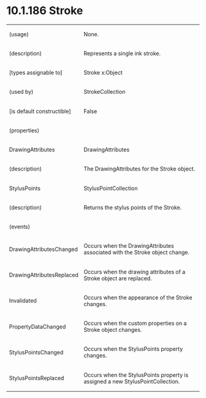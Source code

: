 <html dir="LTR" xmlns:mshelp="http://msdn.microsoft.com/mshelp" xmlns:ddue="http://ddue.schemas.microsoft.com/authoring/2003/5" xmlns:xlink="http://www.w3.org/1999/xlink" xmlns:tool="http://www.microsoft.com/tooltip"><body><input type="hidden" id="userDataCache" class="userDataStyle"><input type="hidden" id="hiddenScrollOffset"><img id="dropDownImage" style="display:none; height:0; width:0;" src="../local/drpdown.gif"><img id="dropDownHoverImage" style="display:none; height:0; width:0;" src="../local/drpdown_orange.gif"><img id="collapseImage" style="display:none; height:0; width:0;" src="../local/collapse.gif"><img id="expandImage" style="display:none; height:0; width:0;" src="../local/exp.gif"><img id="collapseAllImage" style="display:none; height:0; width:0;" src="../local/collall.gif"><img id="expandAllImage" style="display:none; height:0; width:0;" src="../local/expall.gif"><img id="copyImage" style="display:none; height:0; width:0;" src="../local/copycode.gif"><img id="copyHoverImage" style="display:none; height:0; width:0;" src="../local/copycodeHighlight.gif"><div id="header"><h1 class="heading">10.1.186 Stroke</h1></div><div id="mainSection"><div id="mainBody"><div id="allHistory" class="saveHistory" onsave="saveAll()" onload="loadAll()"></div>
			<div id="sectionSection0" class="section" name="collapseableSection"><content xmlns="http://ddue.schemas.microsoft.com/authoring/2003/5" xmlns:wsd="http://wsdev.schemas.microsoft.com/authoring/2008/2" xmlns:msxsl="urn:schemas-microsoft-com:xslt" xmlns:script="urn:script" xmlns:build="urn:build">
				</content></div><div id="sectionSection1" class="section" name="collapseableSection"><content xmlns="http://ddue.schemas.microsoft.com/authoring/2003/5" xmlns:wsd="http://wsdev.schemas.microsoft.com/authoring/2008/2" xmlns:msxsl="urn:schemas-microsoft-com:xslt" xmlns:script="urn:script" xmlns:build="urn:build">
					<p xmlns=""><b></b></p><table class="ProtocolAuthoredTable" xmlns=""><tr>
								<td>
									<p>(usage)</p>
								</td>
								<td>
									<p>None.</p>
								</td>
							</tr><tr>
							<td>
								<p>(description)</p>
							</td>
							<td>
								<p>Represents a single ink stroke.</p>
							</td>
						</tr><tr>
							<td>
								<p>[types assignable to]</p>
							</td>
							<td>
								<p>Stroke x:Object</p>
							</td>
						</tr><tr>
							<td>
								<p>(used by)</p>
							</td>
							<td>
								<p>StrokeCollection</p>
							</td>
						</tr><tr>
							<td>
								<p>[is default constructible]</p>
							</td>
							<td>
								<p>False</p>
							</td>
						</tr><tr>
							<td>
								<p>(properties)</p>
							</td>
							<td>
							</td>
						</tr><tr>
							<td>
								<p>DrawingAttributes</p>
							</td>
							<td>
								<p>DrawingAttributes</p>
							</td>
						</tr><tr>
							<td>
								<p>(description)</p>
							</td>
							<td>
								<p>The DrawingAttributes for the Stroke object.</p>
							</td>
						</tr><tr>
							<td>
								<p>StylusPoints</p>
							</td>
							<td>
								<p>StylusPointCollection</p>
							</td>
						</tr><tr>
							<td>
								<p>(description)</p>
							</td>
							<td>
								<p>Returns the stylus points of the Stroke.</p>
							</td>
						</tr><tr>
							<td>
								<p>(events)</p>
							</td>
							<td>
							</td>
						</tr><tr>
							<td>
								<p>DrawingAttributesChanged</p>
							</td>
							<td>
								<p>Occurs when the DrawingAttributes associated with the Stroke object change.</p>
							</td>
						</tr><tr>
							<td>
								<p>DrawingAttributesReplaced</p>
							</td>
							<td>
								<p>Occurs when the drawing attributes of a Stroke object are replaced.</p>
							</td>
						</tr><tr>
							<td>
								<p>Invalidated</p>
							</td>
							<td>
								<p>Occurs when the appearance of the Stroke changes.</p>
							</td>
						</tr><tr>
							<td>
								<p>PropertyDataChanged</p>
							</td>
							<td>
								<p>Occurs when the custom properties on a Stroke object changes.</p>
							</td>
						</tr><tr>
							<td>
								<p>StylusPointsChanged</p>
							</td>
							<td>
								<p>Occurs when the StylusPoints property changes.</p>
							</td>
						</tr><tr>
							<td>
								<p>StylusPointsReplaced</p>
							</td>
							<td>
								<p>Occurs when the StylusPoints property is assigned a new StylusPointCollection.</p>
							</td>
						</tr></table>
				</content></div><!--[if gte IE 5]>
			<tool:tip element="languageFilterToolTip" avoidmouse="false"/>
		<![endif]--></div><a name="feedback"></a><span></span></div></body></html>